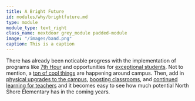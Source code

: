 ```yaml
---
title: A Bright Future
id: modules/why/brightfuture.md
type: module
module_type: text_right
class_name: nextdoor grey_module padded-module
image: "/images/band.png"
caption: This is a caption
---
```

There has already been noticable progress with the implementation of programs like [7th Hour](#) and opportunities for [exceptional students](#). Not to mention, a [ton of cool things](#) are happening around campus. Then, add in [physical upgrades to the campus](#), [boosting classrooms](#), and [continued learning for teachers](#) and it becomes easy to see how much potential North Shore Elementary has in the coming years.
